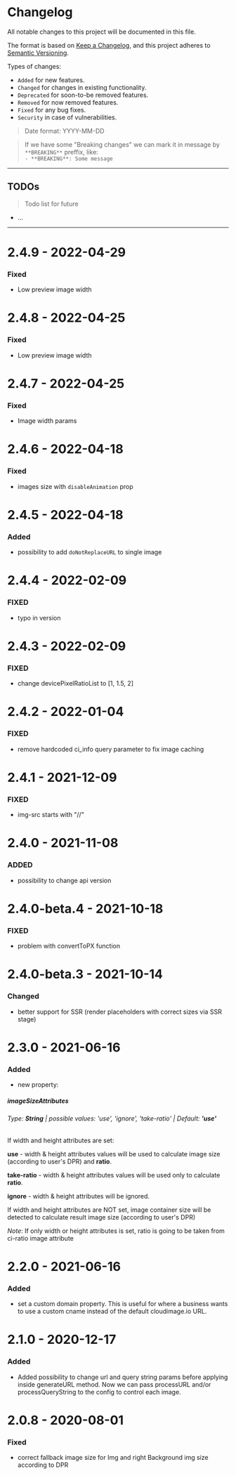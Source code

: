 # Changelog
All notable changes to this project will be documented in this file.

The format is based on [Keep a Changelog](https://keepachangelog.com/en/1.0.0/),
and this project adheres to [Semantic Versioning](https://semver.org/spec/v2.0.0.html).

Types of changes:
- `Added` for new features.
- `Changed` for changes in existing functionality.
- `Deprecated` for soon-to-be removed features.
- `Removed` for now removed features.
- `Fixed` for any bug fixes.
- `Security` in case of vulnerabilities.

> Date format: YYYY-MM-DD

> If we have some "Breaking changes" we can mark it in message by `**BREAKING**` preffix, like:  
> `- **BREAKING**: Some message`

-------------

## TODOs
> Todo list for future

- ...

-------------
# 2.4.9 - 2022-04-29
### Fixed
- Low preview image width

# 2.4.8 - 2022-04-25
### Fixed
- Low preview image width

# 2.4.7 - 2022-04-25
### Fixed
- Image width params

# 2.4.6 - 2022-04-18
### Fixed
- images size with `disableAnimation` prop

# 2.4.5 - 2022-04-18
### Added
- possibility to add `doNotReplaceURL` to single image

# 2.4.4 - 2022-02-09
### FIXED
- typo in version
# 2.4.3 - 2022-02-09
### FIXED
- change devicePixelRatioList to [1, 1.5, 2]

# 2.4.2 - 2022-01-04
### FIXED
- remove hardcoded ci_info query parameter to fix image caching
# 2.4.1 - 2021-12-09
### FIXED
- img-src starts with "//"
# 2.4.0 - 2021-11-08
### ADDED
- possibility to change api version

# 2.4.0-beta.4 - 2021-10-18
### FIXED
- problem with convertToPX function

# 2.4.0-beta.3 - 2021-10-14
### Changed
- better support for SSR (render placeholders with correct sizes via SSR stage)

# 2.3.0 - 2021-06-16
### Added
- new property: 

##### **imageSizeAttributes**

###### Type: **String** | possible values: 'use', 'ignore', 'take-ratio' | Default: **'use'** 

If width and height attributes are set:

**use** - width & height attributes values will be used to calculate image size (according to user's DPR) and **ratio**. 

**take-ratio** - width & height attributes values will be used only to calculate **ratio**.

**ignore** - width & height attributes will be ignored.

If width and height attributes are NOT set, image container size will be detected to calculate result image size (according to user's DPR)

*Note*: If only width or height attributes is set, ratio is going to be taken from ci-ratio image attribute

# 2.2.0 - 2021-06-16
### Added
- set a custom domain property. This is useful for where a business wants to use a custom cname instead of the default 
cloudimage.io URL.

# 2.1.0 - 2020-12-17
### Added

- Added possibility to change url and query string params before applying inside generateURL method. 
Now we can pass processURL and/or processQueryString to the config to control each image. 

# 2.0.8 - 2020-08-01
### Fixed
- correct fallback image size for Img and right Background img size according to DPR
